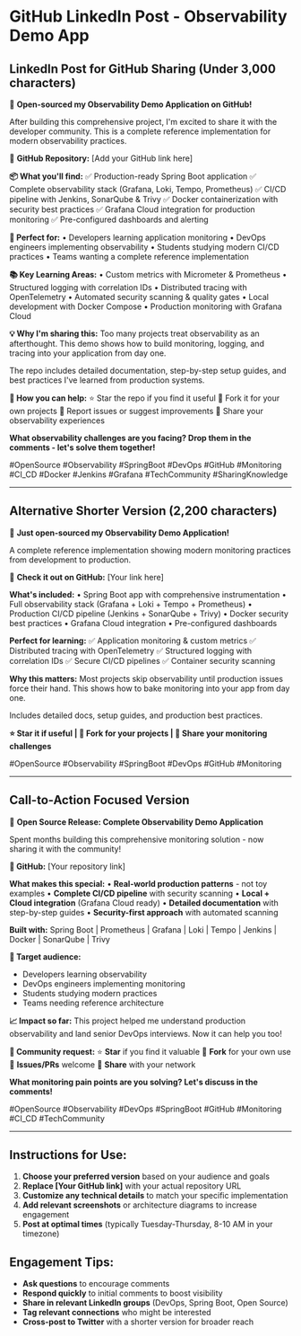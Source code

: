 # GitHub LinkedIn Post - Observability Demo App

## LinkedIn Post for GitHub Sharing (Under 3,000 characters)

🚀 **Open-sourced my Observability Demo Application on GitHub!**

After building this comprehensive project, I'm excited to share it with the developer community. This is a complete reference implementation for modern observability practices.

🔗 **GitHub Repository:** [Add your GitHub link here]

**📦 What you'll find:**
✅ Production-ready Spring Boot application
✅ Complete observability stack (Grafana, Loki, Tempo, Prometheus)
✅ CI/CD pipeline with Jenkins, SonarQube & Trivy
✅ Docker containerization with security best practices
✅ Grafana Cloud integration for production monitoring
✅ Pre-configured dashboards and alerting

**🎯 Perfect for:**
• Developers learning application monitoring
• DevOps engineers implementing observability
• Students studying modern CI/CD practices
• Teams wanting a complete reference implementation

**📚 Key Learning Areas:**
• Custom metrics with Micrometer & Prometheus
• Structured logging with correlation IDs
• Distributed tracing with OpenTelemetry
• Automated security scanning & quality gates
• Local development with Docker Compose
• Production monitoring with Grafana Cloud

**💡 Why I'm sharing this:**
Too many projects treat observability as an afterthought. This demo shows how to build monitoring, logging, and tracing into your application from day one.

The repo includes detailed documentation, step-by-step setup guides, and best practices I've learned from production systems.

**🙏 How you can help:**
⭐ Star the repo if you find it useful
🍴 Fork it for your own projects
🐛 Report issues or suggest improvements
💬 Share your observability experiences

**What observability challenges are you facing? Drop them in the comments - let's solve them together!**

#OpenSource #Observability #SpringBoot #DevOps #GitHub #Monitoring #CI_CD #Docker #Jenkins #Grafana #TechCommunity #SharingKnowledge

---

## Alternative Shorter Version (2,200 characters)

🌟 **Just open-sourced my Observability Demo Application!**

A complete reference implementation showing modern monitoring practices from development to production.

🔗 **Check it out on GitHub:** [Your link here]

**What's included:**
• Spring Boot app with comprehensive instrumentation
• Full observability stack (Grafana + Loki + Tempo + Prometheus)
• Production CI/CD pipeline (Jenkins + SonarQube + Trivy)
• Docker security best practices
• Grafana Cloud integration
• Pre-configured dashboards

**Perfect for learning:**
✅ Application monitoring & custom metrics
✅ Distributed tracing with OpenTelemetry
✅ Structured logging with correlation IDs
✅ Secure CI/CD pipelines
✅ Container security scanning

**Why this matters:**
Most projects skip observability until production issues force their hand. This shows how to bake monitoring into your app from day one.

Includes detailed docs, setup guides, and production best practices.

**⭐ Star it if useful | 🍴 Fork for your projects | 💬 Share your monitoring challenges**

#OpenSource #Observability #SpringBoot #DevOps #GitHub #Monitoring

---

## Call-to-Action Focused Version

🚀 **Open Source Release: Complete Observability Demo Application**

Spent months building this comprehensive monitoring solution - now sharing it with the community!

**🔗 GitHub:** [Your repository link]

**What makes this special:**
• **Real-world production patterns** - not toy examples
• **Complete CI/CD pipeline** with security scanning
• **Local + Cloud integration** (Grafana Cloud ready)
• **Detailed documentation** with step-by-step guides
• **Security-first approach** with automated scanning

**Built with:**
Spring Boot | Prometheus | Grafana | Loki | Tempo | Jenkins | Docker | SonarQube | Trivy

**🎯 Target audience:**
- Developers learning observability
- DevOps engineers implementing monitoring
- Students studying modern practices
- Teams needing reference architecture

**📈 Impact so far:**
This project helped me understand production observability and land senior DevOps interviews. Now it can help you too!

**👥 Community request:**
⭐ **Star** if you find it valuable
🍴 **Fork** for your own use
🐛 **Issues/PRs** welcome
📢 **Share** with your network

**What monitoring pain points are you solving? Let's discuss in the comments!**

#OpenSource #Observability #DevOps #SpringBoot #GitHub #Monitoring #CI_CD #TechCommunity

---

## Instructions for Use:

1. **Choose your preferred version** based on your audience and goals
2. **Replace [Your GitHub link]** with your actual repository URL
3. **Customize any technical details** to match your specific implementation
4. **Add relevant screenshots** or architecture diagrams to increase engagement
5. **Post at optimal times** (typically Tuesday-Thursday, 8-10 AM in your timezone)

## Engagement Tips:

- **Ask questions** to encourage comments
- **Respond quickly** to initial comments to boost visibility
- **Share in relevant LinkedIn groups** (DevOps, Spring Boot, Open Source)
- **Tag relevant connections** who might be interested
- **Cross-post to Twitter** with a shorter version for broader reach
